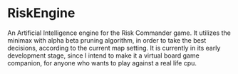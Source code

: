 # RiskEngine
An Artificial Intelligence engine for the Risk Commander game. It utilizes the minimax with alpha beta pruning algorithm, in order to take the best decisions, according to the current map setting. It is currently in its early development stage, since I intend to make it a virtual board game companion, for anyone who wants to play against a real life cpu.
